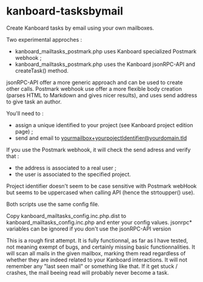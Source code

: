 # kanboard-tasksbymail

Create Kanboard tasks by email using your own mailboxes. 

Two experimental approches :

- kanboard_mailtasks_postmark.php uses Kanboard specialized Postmark webhook ;
- kanboard_mailtasks_postmark.php uses the Kanboard jsonRPC-API and createTask() method.

jsonRPC-API offer a more generic approach and can be used to create other calls.
Postmark webhook use offer a more flexible body creation (parses HTML to Markdown and gives nicer results), and uses send address to give task an author.

You'll need to :

- assign a unique identified to your project (see Kanboard project edition page) ;
- send and email to yourmailbox+yourpojectIdentifier@yourdomain.tld

If you use the Postmark webhook, it will check the send adress and verify that :

- the address is associated to a real user ;
- the user is associated to the specified project.

Project identifier doesn't seem to be case sensitive with Postmark webHook but seems to be uppercased when calling API (hence the strtoupper() use). 

Both scripts use the same config file.

Copy kanboard_mailtasks_config.inc.php.dist to kanboard_mailtasks_config.inc.php and enter your config values.
jsonrpc* variables can be ignored if you don't use the jsonRPC-API version

This is a rough first attempt. It is fully functionnal, as far as I have tested, not meaning exempt of bugs, and certainly missing basic functionnalities.
It will scan all mails in the given mailbox, marking them read regardless of whether they are indeed related to your Kanboard interactions.
It will not remember any "last seen mail" or something like that. If it get stuck / crashes, the mail beeing read will probably never become a task.
